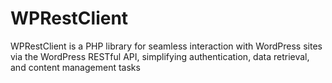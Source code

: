 # WPRestClient
WPRestClient is a PHP library for seamless interaction with WordPress sites via the WordPress RESTful API, simplifying authentication, data retrieval, and content management tasks
